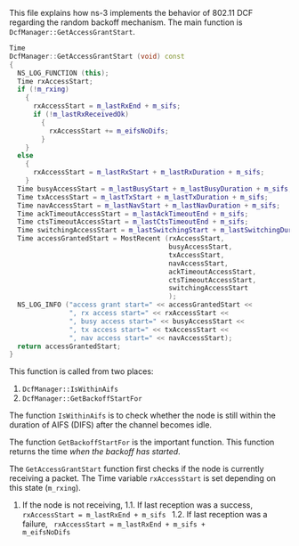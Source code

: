 This file explains how ns-3 implements the behavior of 802.11 DCF regarding the random backoff mechanism. The main function is <code>DcfManager::GetAccessGrantStart</code>.

```cpp
Time
DcfManager::GetAccessGrantStart (void) const
{
  NS_LOG_FUNCTION (this);
  Time rxAccessStart;
  if (!m_rxing)
    {
      rxAccessStart = m_lastRxEnd + m_sifs;
      if (!m_lastRxReceivedOk)
        {
          rxAccessStart += m_eifsNoDifs;
        }
    }
  else
    {
      rxAccessStart = m_lastRxStart + m_lastRxDuration + m_sifs;
    }
  Time busyAccessStart = m_lastBusyStart + m_lastBusyDuration + m_sifs;
  Time txAccessStart = m_lastTxStart + m_lastTxDuration + m_sifs;
  Time navAccessStart = m_lastNavStart + m_lastNavDuration + m_sifs;
  Time ackTimeoutAccessStart = m_lastAckTimeoutEnd + m_sifs;
  Time ctsTimeoutAccessStart = m_lastCtsTimeoutEnd + m_sifs;
  Time switchingAccessStart = m_lastSwitchingStart + m_lastSwitchingDuration + m_sifs;
  Time accessGrantedStart = MostRecent (rxAccessStart,
                                        busyAccessStart,
                                        txAccessStart,
                                        navAccessStart,
                                        ackTimeoutAccessStart,
                                        ctsTimeoutAccessStart,
                                        switchingAccessStart
                                        );
  NS_LOG_INFO ("access grant start=" << accessGrantedStart <<
               ", rx access start=" << rxAccessStart <<
               ", busy access start=" << busyAccessStart <<
               ", tx access start=" << txAccessStart <<
               ", nav access start=" << navAccessStart);
  return accessGrantedStart;
}
```

This function is called from two places:

1. <code>DcfManager::IsWithinAifs</code>
2. <code>DcfManager::GetBackoffStartFor</code>

The function <code>IsWithinAifs</code> is to check whether the node is still within the duration of AIFS (DIFS) after the channel becomes idle.

The function <code>GetBackoffStartFor</code> is the important function. This function returns the time *when the backoff has started*.



The <code>GetAccessGrantStart</code> function first checks if the node is currently receiving a packet. The Time variable <code>rxAccessStart</code> is set depending on this state (<code>m_rxing</code>). 

1. If the node is not receiving,
1.1. If last reception was a success, 
<code> rxAccessStart = m_lastRxEnd + m_sifs </code>
1.2. If last reception was a failure,
<code> rxAccessStart = m_lastRxEnd + m_sifs + m_eifsNoDifs </code>

